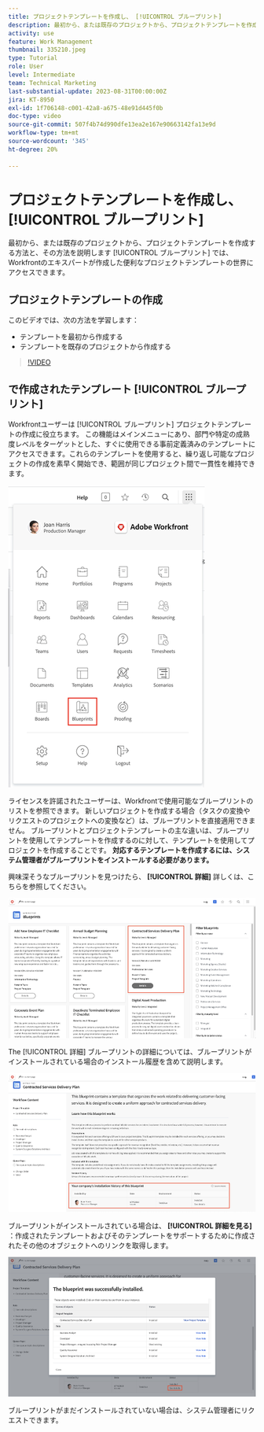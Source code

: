 ```yaml
---
title: プロジェクトテンプレートを作成し、 [!UICONTROL ブループリント]
description: 最初から、または既存のプロジェクトから、プロジェクトテンプレートを作成する方法と、その方法を説明します [!UICONTROL ブループリント] では、Workfrontのエキスパートが作成した便利なプロジェクトテンプレートの世界にアクセスできます。
activity: use
feature: Work Management
thumbnail: 335210.jpeg
type: Tutorial
role: User
level: Intermediate
team: Technical Marketing
last-substantial-update: 2023-08-31T00:00:00Z
jira: KT-8950
exl-id: 1f706148-c001-42a8-a675-48e91d445f0b
doc-type: video
source-git-commit: 507f4b74d990dfe13ea2e167e90663142fa13e9d
workflow-type: tm+mt
source-wordcount: '345'
ht-degree: 20%

---
```


# プロジェクトテンプレートを作成し、 [!UICONTROL ブループリント]

最初から、または既存のプロジェクトから、プロジェクトテンプレートを作成する方法と、その方法を説明します [!UICONTROL ブループリント] では、Workfrontのエキスパートが作成した便利なプロジェクトテンプレートの世界にアクセスできます。

## プロジェクトテンプレートの作成

このビデオでは、次の方法を学習します：

* テンプレートを最初から作成する
* テンプレートを既存のプロジェクトから作成する

>[!VIDEO](https://video.tv.adobe.com/v/335210/?quality=12&learn=on)

## で作成されたテンプレート [!UICONTROL ブループリント]

Workfrontユーザーは [!UICONTROL ブループリント] プロジェクトテンプレートの作成に役立ちます。 この機能はメインメニューにあり、部門や特定の成熟度レベルをターゲットとした、すぐに使用できる事前定義済みのテンプレートにアクセスできます。これらのテンプレートを使用すると、繰り返し可能なプロジェクトの作成を素早く開始でき、範囲が同じプロジェクト間で一貫性を維持できます。

![メインメニューのブループリント](assets/pt-blueprints-01.png)

ライセンスを許諾されたユーザーは、Workfrontで使用可能なブループリントのリストを参照できます。 新しいプロジェクトを作成する場合（タスクの変換やリクエストのプロジェクトへの変換など）は、ブループリントを直接適用できません。 ブループリントとプロジェクトテンプレートの主な違いは、ブループリントを使用してテンプレートを作成するのに対して、テンプレートを使用してプロジェクトを作成することです。 **対応するテンプレートを作成するには、システム管理者がブループリントをインストールする必要があります。**

興味深そうなブループリントを見つけたら、 **[!UICONTROL 詳細]** 詳しくは、こちらを参照してください。

![ブループリントのリスト](assets/pt-blueprints-02.png)

The [!UICONTROL 詳細] ブループリントの詳細については、ブループリントがインストールされている場合のインストール履歴を含めて説明します。

![ブループリントの使用に関する詳細](assets/pt-blueprints-03.png)

ブループリントがインストールされている場合は、 **[!UICONTROL 詳細を見る]** ：作成されたテンプレートおよびそのテンプレートをサポートするために作成されたその他のオブジェクトへのリンクを取得します。

![ブループリントのインストールに関する詳細](assets/pt-blueprints-04.png)

ブループリントがまだインストールされていない場合は、システム管理者にリクエストできます。
